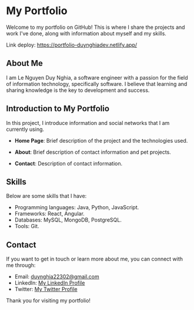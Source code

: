 # My Portfolio

Welcome to my portfolio on GitHub! This is where I share the projects and work I've done, along with information about myself and my skills.

Link deploy: https://portfolio-duynghiadev.netlify.app/

## About Me

I am Le Nguyen Duy Nghia, a software engineer with a passion for the field of information technology, specifically software. I believe that learning and sharing knowledge is the key to development and success.

## Introduction to My Portfolio

In this project, I introduce information and social networks that I am currently using.

- **Home Page**: Brief description of the project and the technologies used.

- **About**: Brief description of contact information and pet projects.

- **Contact**: Description of contact information.

## Skills

Below are some skills that I have:

- Programming languages: Java, Python, JavaScript.
- Frameworks: React, Angular.
- Databases: MySQL, MongoDB, PostgreSQL.
- Tools: Git.

## Contact

If you want to get in touch or learn more about me, you can connect with me through:

- Email: [duynghia22302@gmail.com](mailto:duynghia22302@gmail.com)
- LinkedIn: [My LinkedIn Profile](https://www.linkedin.com/in/duynghiale/)
- Twitter: [My Twitter Profile](https://twitter.com/nghia_dian)

Thank you for visiting my portfolio!
